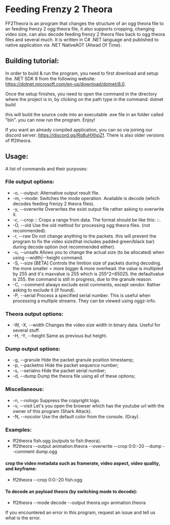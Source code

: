 # Feeding Frenzy 2 Theora

FF2Theora is an program that changes the structure of an ogg theora file to an feeding frenzy 2 ogg theora file, it also supports cropping, changing video size, can also decode feeding frenzy 2 theora files back to ogg theora files and several much. It is written in C# .NET language and published to native application via .NET NativeAOT (Ahead Of Time).

## Building tutorial: 

In order to build & run the program, you need to first download and setup the .NET SDK 8 from the following website: https://dotnet.microsoft.com/en-us/download/dotnet/8.0.

Once the setup finishes, you need to open the command in the directory where the project is in, by clicking on the path type in the command: dotnet build

this will build the source code into an executable .exe file in an folder called "bin". you can now run the program. Enjoy!

If you want an already compiled application, you can so via joining our discord server: https://discord.gg/Rq8uHXhpZf. There is also older versions of ff2theora.

## Usage: 

A list of commands and their purposes:
### File output options:
* -o, --output:          Alternative output result file.
* -m, --mode:            Switches the mode operation. Available is decode (which decodes feeding frenzy 2 theora files).
* -y, --overwrite        Overwrites the exist output file rather asking to overwrite it.
* -c, --crop <n>:<n>:<n> Crops a range from data. The format should be like this: <packetNumberIndex>:<start>:<length>.
* -O, --old              Use the old method for processing ogg theora files. (not recommended).
* -r, --raw              Do not change anything to the packets. this will prevent the program to fix the video size(that includes padded green/black bar) during decode option (not recommended either).
* -u, --unsafe           Allows you to change the actual size (to be allocated) when using --width|--height command.
* -S, --size <n> [BETA]  Controls the limition size of packets during decoding. the more smaller = more bigger & more overhead. the value is multipled by 255 and it's maxvalue is 255 which is 255^2=65025. the defaultvalue is 255. the command is still in progress, due to the granule reason.
* -C, --comment          always exclude exist comments, except vendor. Rather asking to exclude it (if found).
* -P, --serial <n>       Process a specified serial number. This is useful when processing a multiple streams. They can be viewed using oggz-info.

### Theora output options:
* -W, -X, --width <n>    Changes the video size width in binary data. Useful for several stuff.
* -H, -Y, --height <n>   Same as previous but height.

### Dump output options:
* -g, --granule          Hide the packet granule position timestamp;
* -p, --packetno         Hide the packet sequence number;
* -s, --serialno         Hide the packet serial number;
* -d, --dump             Dump the theora file using all of these options;

### Miscellaneous:
* -n, --nologo           Suppress the copyright logo.
* -v, --visit            Let's you open the browser which has the youtube url with the owner of this program (Shark Attack).
* -N, --nocolor          Use the default color from the console. (Gray).

### Examples:
* ff2theora fish.ogg (outputs to fish.theora).
* ff2theora --output animation.theora --overwrite --crop 0:0:-20 --dump --comment dump.ogg
#### crop the video metadata such as framerate, video aspect, video quality, and keyframe:
* ff2theora --crop 0:0:-20 fish.ogg

#### To decode an payload theora (by switching mode to decode):
* ff2theora --mode decode --output theora.ogv animation.theora


If you encountered an error in this program, request an issue and tell us what is the error.
